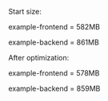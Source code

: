 Start size:

example-frontend = 582MB

example-backend = 861MB

After optimization:

example-frontend = 578MB

example-backend = 859MB

